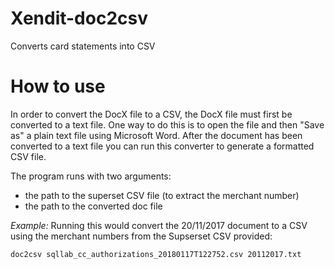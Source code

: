 # Xendit-doc2csv
Converts card statements into CSV

# How to use
In order to convert the DocX file to a CSV, the DocX file must first be converted to a text file. One way to do this is to open the file and then "Save as" a plain text file using Microsoft Word. After the document has been converted to a  text file you can run this converter to generate a formatted CSV file.

The program runs with two arguments:
- the path to the superset CSV file (to extract the merchant number)
- the path to the converted doc file

*Example:*
Running this would convert the 20/11/2017 document to a CSV using the merchant numbers from the Supserset CSV provided:

```
doc2csv sqllab_cc_authorizations_20180117T122752.csv 20112017.txt
```
